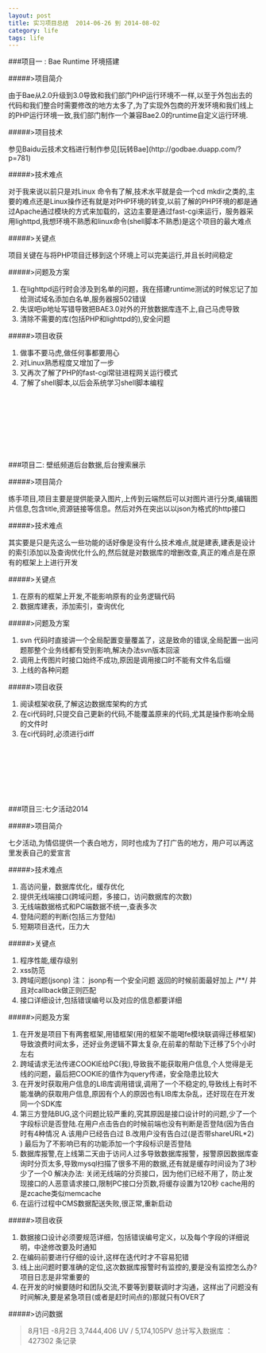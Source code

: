 ```yaml
---
layout: post
title: 实习项目总结  2014-06-26 到 2014-08-02
category: life
tags: life
---
```


###项目一 :  Bae Runtime 环境搭建

#####>项目简介

  <p>由于Bae从2.0升级到3.0导致和我们部门PHP运行环境不一样,以至于外包出去的代码和我们整合时需要修改的地方太多了,为了实现外包商的开发环境和我们线上的PHP运行环境一致,我们部门制作一个兼容Bae2.0的runtime自定义运行环境.</p>

#####>项目技术  

  <p>参见Baidu云技术文档进行制作参见[玩转Bae](http://godbae.duapp.com/?p=781)</p>

#####>技术难点  

 <p>对于我来说以前只是对Linux 命令有了解,技术水平就是会一个cd mkdir之类的,主要的难点还是Linux操作还有就是对PHP环境的转变,以前了解的PHP环境的都是通过Apache通过模块的方式来加载的，这边主要是通过fast-cgi来运行，服务器采用lighttpd,我想环境不熟悉和linux命令(shell脚本不熟悉)是这个项目的最大难点</p>

#####>关键点      

 <P>项目关键在与将PHP项目迁移到这个环境上可以完美运行,并且长时间稳定</P>

#####>问题及方案

1. 在lighttpd运行时会涉及到名单的问题，我在搭建runtime测试的时候忘记了加给测试域名添加白名单,服务器报502错误
2. 失误吧ip地址写错导致把BAE3.0对外的开放数据库连不上,自己马虎导致
3. 清除不需要的库(包括PHP和lighttpd的),安全问题

#####>项目收获

1. 做事不要马虎,做任何事都要用心
2. 对Linux熟悉程度又增加了一步
3. 又再次了解了PHP的fast-cgi常驻进程网关运行模式
4. 了解了shell脚本,以后会系统学习shell脚本编程

<br/><br/>
---
<br/><br/>

###项目二: 壁纸频道后台数据,后台搜索展示

#####>项目简介

<P>练手项目,项目主要是提供能录入图片,上传到云端然后可以对图片进行分类,编辑图片信息,包含title,资源链接等信息。然后对外在突出以以json为格式的http接口</p>

#####>技术难点

<p>其实要是只是先这么一些功能的话好像是没有什么技术难点,就是建表,建表是设计的索引添加以及查询优化什么的,然后就是对数据库的增删改查,真正的难点是在原有的框架上上进行开发</p>

#####>关键点

1. 在原有的框架上开发,不能影响原有的业务逻辑代码
2. 数据库建表，添加索引，查询优化

#####>问题及方案
1. svn 代码时直接讲一个全局配置变量覆盖了，这是致命的错误,全局配置一出问题那整个业务线都有受到影响,解决办法svn版本回滚
2. 调用上传图片时接口始终不成功,原因是调用接口时不能有文件名后缀
3. 上线的各种问题


#####>项目收获
1. 阅读框架收获,了解这边数据库架构的方式
2. 在ci代码时,只提交自己更新的代码,不能覆盖原来的代码,尤其是操作影响全局的文件时
3. 在ci代码时,必须进行diff

<br/><br/>
---
<br/><br/>
###项目三:七夕活动2014

#####>项目简介
<P>七夕活动,为情侣提供一个表白地方，同时也成为了打广告的地方，用户可以再这里发表自己的爱宣言</P>

#####>技术难点

1. 高访问量，数据库优化，缓存优化
2. 提供无线端接口(跨域问题，多接口，访问数据库的次数)
3. 无线端数据格式和PC端数据不统一,查表多次
4. 登陆问题的判断(包括三方登陆)
5. 短期项目迭代，压力大

#####>关键点

1. 程序性能,缓存级别
2. xss防范
3. 跨域问题(jsonp)  注： jsonp有一个安全问题 返回的时候前面最好加上 /**/ 并且对callback做正则匹配
4. 接口详细设计,包括错误编号以及对应的信息都要详细

#####>问题及方案
1. 在开发是项目下有两套框架,用错框架(用的框架不能喝fe模块联调得迁移框架)导致浪费时间太多，还好业务逻辑不算太复杂,在前辈的帮助下迁移了5个小时左右
2. 跨域请求无法传递COOKIE给PC(我),导致我不能获取用户信息,个人觉得是无线的问题，最后把COOKIE的值作为query传递，安全隐患比较大
3. 在开发时获取用户信息的LIB库调用错误,调用了一个不稳定的,导致线上有时不能准确的获取用户信息,原因有个人的原因也有LIB库太杂乱，还好现在在开发同一个SDK库
4. 第三方登陆BUG,这个问题比较严重的,究其原因是接口设计时的问题,少了一个字段标识是否登陆.在用户点击告白的时候前端也没有判断是否登陆(因为告白时有4种情况 A.该用户已经告白过 B.改用户没有告白过(是否带shareURL*2) ) 最后为了不影响已有的功能添加一个字段标识是否登陆
5. 数据库报警,在上线第二天由于访问人过多导致数据库报警，报警原因数据库查询时分页太多,导致mysql扫描了很多不用的数据,还有就是缓存时间设为了3秒少了一个0 解决办法: 关闭无线端的分页接口，因为他们已经不用了，防止发现接口的人恶意请求接口,限制PC接口分页数,将缓存设置为120秒 cache用的是zcache类似memcache
6. 在运行过程中CMS数据配送失败,很正常,重新启动


#####>项目收获
1. 数据接口设计必须要规范详细，包括错误编号定义，以及每个字段的详细说明，中途修改要及时通知
2. 在编码前要进行仔细的设计,这样在迭代时才不容易犯错
3. 线上出问题时要准确的定位,这次数据库报警时有监控的,要是没有监控怎么办?项目日志是非常重要的
4. 在开发的时候要随时和团队交流,不要等到要联调时才沟通，这样出了问题没有时间解决,要是紧急项目(或者是赶时间点的)那就只有OVER了

#####>访问数据

> 8月1日 -8月2日 3,7444,406 UV / 5,174,105PV
> 总计写入数据库 ： 427302 条记录